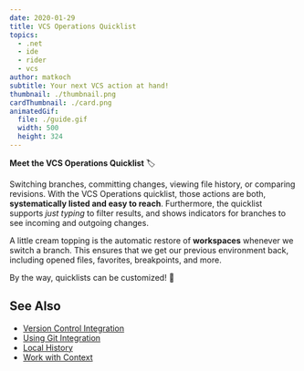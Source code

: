 ```yaml
---
date: 2020-01-29
title: VCS Operations Quicklist
topics:
  - .net
  - ide
  - rider
  - vcs
author: matkoch
subtitle: Your next VCS action at hand!
thumbnail: ./thumbnail.png
cardThumbnail: ./card.png
animatedGif:
  file: ./guide.gif
  width: 500
  height: 324
---
```

**Meet the VCS Operations Quicklist** 🏷

Switching branches, committing changes, viewing file history, or comparing revisions. With the VCS Operations quicklist, those actions are both, **systematically listed and easy to reach**. Furthermore, the quicklist supports _just typing_ to filter results, and shows indicators for branches to see incoming and outgoing changes.

A little cream topping is the automatic restore of **workspaces** whenever we switch a branch. This ensures that we get our previous environment back, including opened files, favorites, breakpoints, and more.

By the way, quicklists can be customized! 🤫

## See Also
- [Version Control Integration](https://www.jetbrains.com/help/rider/Version_Control_Integration.html)
- [Using Git Integration](https://www.jetbrains.com/help/rider/Using_Git_Integration.html)
- [Local History](https://www.jetbrains.com/help/rider/local_history.html)
- [Work with Context](https://www.jetbrains.com/help/idea/managing-tasks-and-context.html#work-with-context)
